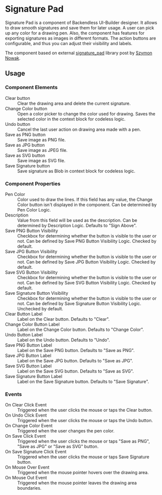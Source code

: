 # Signature Pad

Signature Pad is a component of Backendless UI-Builder designer. It allows to draw smooth signatures and save them for later usage. A user can pick up any color for a drawing pen. Also, the component has features for exporting signatures as images in different formats. The action buttons are configurable, and thus you can adjust their visibility and labels.

The component based on external [signature_pad](https://github.com/szimek/signature_pad) library post by [Szymon Nowak](https://github.com/szimek).

## Usage

### Component Elements

<dl>
<dt>Clear button</dt>
<dd>Clear the drawing area and delete the current signature.</dd>
<dt>Change Color button</dt>
<dd>Open a color picker to change the color used for drawing. Saves the selected color in the context block for codeless logic.</dd>
<dt>Undo button</dt>
<dd>Cancel the last user action on drawing area made with a pen.</dd>
<dt>Save as PNG button</dt>
<dd>Save image as PNG file.</dd>
<dt>Save as JPG button</dt>
<dd>Save image as JPEG file.</dd>
<dt>Save as SVG button</dt>
<dd>Save image as SVG file.</dd>
<dt>Save Signature button</dt>
<dd>Save signature as Blob in context block for codeless logic.</dd>
</dl>

### Component Properties

<dl>
<dt>Pen Color</dt>
<dd>Color used to draw the lines. If this field has any value, the Change Color button isn't displayed in the component. Can be determined by Pen Color Logic.</dd>
<dt>Description</dt>
<dd>Value from this field will be used as the description. Can be determined by Description Logic. Defaults to "Sign Above".</dd>
<dt>Save PNG Button Visibility</dt>
<dd>Checkbox for determining whether the button is visible to the user or not. Can be defined by Save PNG Button Visibility Logic. Checked by default.</dd>
<dt>Save JPG Button Visibility</dt>
<dd>Checkbox for determining whether the button is visible to the user or not. Can be defined by Save JPG Button Visibility Logic. Checked by default.</dd>
<dt>Save SVG Button Visibility</dt>
<dd>Checkbox for determining whether the button is visible to the user or not. Can be defined by Save SVG Button Visibility Logic. Checked by default.</dd>
<dt>Save Signature Button Visibility</dt>
<dd>Checkbox for determining whether the button is visible to the user or not. Can be defined by Save Signature Button Visibility Logic. Unchecked by default.</dd>
<dt>Clear Button Label</dt>
<dd>Label on the Clear button. Defaults to "Clear".</dd>
<dt>Change Color Button Label</dt>
<dd>Label on the Change Color button. Defaults to "Change Color".</dd>
<dt>Undo Button Label</dt>
<dd>Label on the Undo button. Defaults to "Undo".</dd>
<dt>Save PNG Button Label</dt>
<dd>Label on the Save PNG button. Defaults to "Save as PNG".</dd>
<dt>Save JPG Button Label</dt>
<dd>Label on the Save JPG button. Defaults to "Save as JPG".</dd>
<dt>Save SVG Button Label</dt>
<dd>Label on the Save SVG button. Defaults to "Save as SVG".</dd>
<dt>Save Signature Button Label</dt>
<dd>Label on the Save Signature button. Defaults to "Save Signature".</dd>
</dl>

### Events

<dl>
<dt>On Clear Click Event</dt>
<dd>Triggered when the user clicks the mouse or taps the Clear button.</dd>
<dt>On Undo Click Event</dt>
<dd>Triggered when the user clicks the mouse or taps the Undo button.</dd>
<dt>On Change Color Event</dt>
<dd>Triggered when the user changes the pen color.</dd>
<dt>On Save Click Event</dt>
<dd>Triggered when the user clicks the mouse or taps "Save as PNG", "Save as JPG" or "Save as SVG" button.</dd>
<dt>On Save Signature Click Event</dt>
<dd>Triggered when the user clicks the mouse or taps Save Signature button.</dd>
<dt>On Mouse Over Event</dt>
<dd>Triggered when the mouse pointer hovers over the drawing area.</dd>
<dt>On Mouse Out Event</dt>
<dd>Triggered when the mouse pointer leaves the drawing area boundaries.</dd>
</dl>
